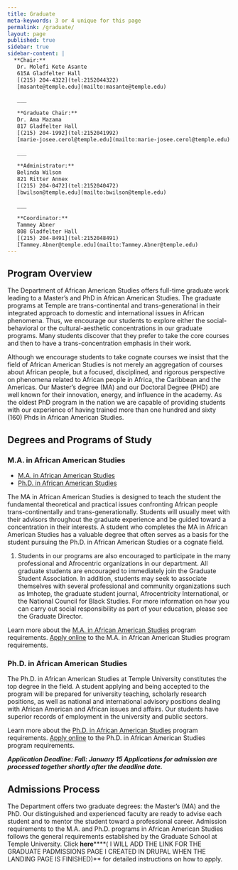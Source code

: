 ```yaml
---
title: Graduate
meta-keywords: 3 or 4 unique for this page
permalink: /graduate/
layout: page
published: true
sidebar: true
sidebar-content: |
  **Chair:**  
   Dr. Molefi Kete Asante  
   615A Gladfelter Hall  
   [(215) 204-4322](tel:2152044322)  
   [masante@temple.edu](mailto:masante@temple.edu)  
   
   ___
   
   **Graduate Chair:**  
   Dr. Ama Mazama  
   817 Gladfelter Hall  
   [(215) 204-1992](tel:2152041992)  
   [marie-josee.cerol@temple.edu](mailto:marie-josee.cerol@temple.edu)  
   
   ___
   
   **Administrator:**  
   Belinda Wilson  
   821 Ritter Annex   
   [(215) 204-0472](tel:2152040472)  
   [bwilson@temple.edu](mailto:bwilson@temple.edu)  
   
   ___

   **Coordinator:**  
   Tammey Abner  
   808 Gladfelter Hall    
   [(215) 204-8491](tel:2152048491)   
   [Tammey.Abner@temple.edu](mailto:Tammey.Abner@temple.edu)
---
```


## Program Overview

The Department of African American Studies offers full-time graduate work leading to a Master’s and PhD in African American Studies.  The graduate programs at Temple are trans-continental and trans-generational in their integrated approach to domestic and international issues in African phenomena. Thus, we encourage our students to explore either the social-behavioral or the cultural-aesthetic concentrations in our graduate programs. Many students discover that they prefer to take the core courses and then to have a trans-concentration emphasis in their work.

Although we encourage students to take cognate courses we insist that the field of African American Studies is not merely an aggregation of courses about African people, but a focused, disciplined, and rigorous perspective on phenomena related to African people in Africa, the Caribbean and the Americas. Our Master’s degree (MA) and our Doctoral Degree (PHD) are well known for their innovation, energy, and influence in the academy. As the oldest PhD program in the nation we are capable of providing students with our experience of having trained more than one hundred and sixty (160) Phds in African American Studies.

## Degrees and Programs of Study

### M.A. in African American Studies

- [M.A. in African American Studies](http://bulletin.temple.edu/graduate/scd/cla/africology-african-american-studies-ma/)
- [Ph.D. in African American Studies](http://bulletin.temple.edu/graduate/scd/cla/africology-african-american-studies-phd/#admissiontext)

The MA in African American Studies is designed to teach the student the fundamental theoretical and practical issues confronting African people trans-continentally and trans-generationally. Students will usually meet with their advisors throughout the graduate experience and be guided toward a concentration in their interests. A student who completes the MA in African American Studies has a valuable degree that often serves as a basis for the student pursuing the Ph.D. in African American Studies or a cognate field.

1. Students in our programs are also encouraged to participate in the many professional and Afrocentric organizations in our department. All graduate students are encouraged to immediately join the Graduate Student Association. In addition, students may seek to associate themselves with several professional and community organizations such as Imhotep, the graduate student journal, Afrocentricity International, or the National Council for Black Studies.  For more information on how you can carry out social responsibility as part of your education, please see the Graduate Director.

Learn more about the [M.A. in African American Studies](http://bulletin.temple.edu/graduate/scd/cla/africology-african-american-studies-ma/#text) program requirements. [Apply online](https://prd-wlssb.temple.edu/prod8/bwskalog.P_DispLoginNon) to the M.A. in African American Studies program requirements.

### Ph.D. in African American Studies

The Ph.D. in African American Studies at Temple University constitutes the top degree in the field. A student applying and being accepted to the program will be prepared for university teaching, scholarly research positions, as well as national and international advisory positions dealing with African American and African issues and affairs. Our students have superior records of employment in the university and public sectors.

Learn more about the [Ph.D. in African American Studies](http://bulletin.temple.edu/graduate/scd/cla/africology-african-american-studies-phd/) program requirements. [Apply online](https://prd-wlssb.temple.edu/prod8/bwskalog.P_DispLoginNon) to the Ph.D. in African American Studies program requirements.

_**Application Deadline:
Fall: January 15
Applications for admission are processed together shortly after the deadline date.**_

## Admissions Process

The Department offers two graduate degrees: the Master’s (MA) and the PhD. Our distinguished and experienced faculty are ready to advise each student and to mentor the student toward a professional career. Admission requirements to the M.A. and Ph.D. programs in African American Studies follows the general requirements established by the Graduate School at Temple University. Click **here******( I WILL ADD THE LINK FOR THE GRADUATE PADMISSIONS PAGE I CREATED IN DRUPAL WHEN THE LANDING PAGE IS FINISHED)** for detailed instructions on how to apply. 